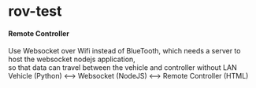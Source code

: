 # rov-test

#### Remote Controller

Use Websocket over Wifi instead of BlueTooth, which needs a server to host the websocket nodejs application, <br> so that data can travel between the vehicle and controller without LAN
<br> Vehicle (Python) <--> Websocket (NodeJS) <--> Remote Controller (HTML)
